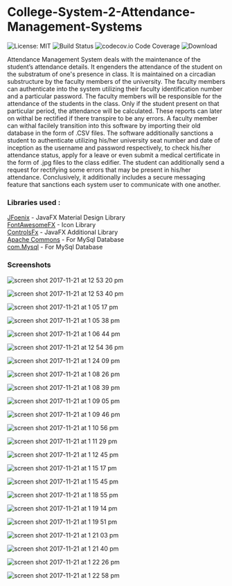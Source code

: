 # College-System-2-Attendance-Management-Systems
![License: MIT](https://img.shields.io/badge/License-MIT-blue.svg)
![Build Status](https://travis-ci.org/dwyl/esta.svg?branch=master)
![codecov.io Code Coverage](https://img.shields.io/codecov/c/github/dwyl/hapi-auth-jwt2.svg?maxAge=2592000)
![Download](https://api.bintray.com/packages/{project-owner}/{project-repo}/{project-name}/images/download.svg[link="https://bintray.com/{project-owner}/{project-repo}/{project-name}/_latestVersion"])


  Attendance Management System deals with the maintenance of the student’s attendance details. It engenders the attendance of the student on the substratum of one's presence in class. It is maintained on a circadian substructure by the faculty members of the university. The faculty members can authenticate into the system utilizing their faculty identification number and a particular password. The faculty members will be responsible for the attendance of the students in the class. Only if the student present on that particular period, the attendance will be calculated. These reports can later on withal be rectified if there transpire to be any errors. A faculty member can withal facilely transition into this software by importing their old database in the form of .CSV files. The software additionally sanctions a student to authenticate utilizing his/her university seat number and date of inception as the username and password respectively, to check his/her attendance status, apply for a leave or even submit a medical certificate in the form of .jpg  files to the class edifier. The student can additionally send a request for rectifying some errors that may be present in his/her attendance. Conclusively, it additionally includes a secure messaging feature that sanctions each system user to communicate with one another.


### Libraries used :

[JFoenix](https://github.com/jfoenixadmin/JFoenix) - JavaFX Material Design Library <br />
[FontAwesomeFX](https://bitbucket.org/Jerady/fontawesomefx) - Icon Library<br />
[ControlsFx](http://fxexperience.com/controlsfx/) - JavaFX Additional Library<br />
[Apache Commons](https://commons.apache.org/) - For MySql Database<br />
[com.Mysql](http://www.java2s.com/Code/Jar/c/Downloadcommysqljdbc515jar.htm) - For MySql Database<br />

### Screenshots
![screen shot 2017-11-21 at 12 53 20 pm](https://user-images.githubusercontent.com/32420868/33062818-9a75c86c-cec6-11e7-8068-39f45072b11a.png)

![screen shot 2017-11-21 at 12 53 40 pm](https://user-images.githubusercontent.com/32420868/33063165-b231d0d0-cec7-11e7-816f-0a0f79aa24ef.png)

![screen shot 2017-11-21 at 1 05 17 pm](https://user-images.githubusercontent.com/32420868/33063226-e0fd4688-cec7-11e7-9402-6d96cbe99ca8.png)

![screen shot 2017-11-21 at 1 05 38 pm](https://user-images.githubusercontent.com/32420868/33063227-e122fc48-cec7-11e7-8806-3b47302ea376.png)

![screen shot 2017-11-21 at 1 06 44 pm](https://user-images.githubusercontent.com/32420868/33063228-e15080d2-cec7-11e7-9ad4-0d7c80ea1af0.png)

![screen shot 2017-11-21 at 12 54 36 pm](https://user-images.githubusercontent.com/32420868/33063229-e1763dc2-cec7-11e7-8af5-0779c2630c00.png)

![screen shot 2017-11-21 at 1 24 09 pm](https://user-images.githubusercontent.com/32420868/33063267-ff4a4262-cec7-11e7-83c6-8d257daadea0.png)

![screen shot 2017-11-21 at 1 08 26 pm](https://user-images.githubusercontent.com/32420868/33063308-1ad36b08-cec8-11e7-8bb7-5b2814a8651e.png)

![screen shot 2017-11-21 at 1 08 39 pm](https://user-images.githubusercontent.com/32420868/33063309-1b0037d2-cec8-11e7-9e39-923abebac74a.png)

![screen shot 2017-11-21 at 1 09 05 pm](https://user-images.githubusercontent.com/32420868/33063310-1b2c9912-cec8-11e7-82ad-894b69c27d86.png)

![screen shot 2017-11-21 at 1 09 46 pm](https://user-images.githubusercontent.com/32420868/33063312-1b54abbe-cec8-11e7-8544-64d10fe7146a.png)

![screen shot 2017-11-21 at 1 10 56 pm](https://user-images.githubusercontent.com/32420868/33063313-1b90be06-cec8-11e7-89fb-a441c6d5fdad.png)

![screen shot 2017-11-21 at 1 11 29 pm](https://user-images.githubusercontent.com/32420868/33063314-1bba5770-cec8-11e7-8613-b67106e68b44.png)

![screen shot 2017-11-21 at 1 12 45 pm](https://user-images.githubusercontent.com/32420868/33063315-1be2bf1c-cec8-11e7-9e5d-1d23a9c5fa35.png)

![screen shot 2017-11-21 at 1 15 17 pm](https://user-images.githubusercontent.com/32420868/33063317-1c0c63b2-cec8-11e7-9398-058ad6aec5fb.png)

![screen shot 2017-11-21 at 1 15 45 pm](https://user-images.githubusercontent.com/32420868/33063323-1ffe99ea-cec8-11e7-96d1-39e3596cc379.png)

![screen shot 2017-11-21 at 1 18 55 pm](https://user-images.githubusercontent.com/32420868/33063364-47bc955e-cec8-11e7-9bcc-3551efebe63e.png)

![screen shot 2017-11-21 at 1 19 14 pm](https://user-images.githubusercontent.com/32420868/33063365-47e381aa-cec8-11e7-9db1-e806e9036a7c.png)

![screen shot 2017-11-21 at 1 19 51 pm](https://user-images.githubusercontent.com/32420868/33063366-480988fa-cec8-11e7-94e6-e71ea27c211c.png)

![screen shot 2017-11-21 at 1 21 03 pm](https://user-images.githubusercontent.com/32420868/33063367-483a3df6-cec8-11e7-9585-760089ae8734.png)

![screen shot 2017-11-21 at 1 21 40 pm](https://user-images.githubusercontent.com/32420868/33063369-4895d7ce-cec8-11e7-9149-869ddc812396.png)

![screen shot 2017-11-21 at 1 22 26 pm](https://user-images.githubusercontent.com/32420868/33063370-48bd926e-cec8-11e7-9d41-c124f76fbe68.png)

![screen shot 2017-11-21 at 1 22 58 pm](https://user-images.githubusercontent.com/32420868/33063372-48f58ade-cec8-11e7-80af-6407745b7891.png)
